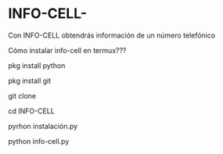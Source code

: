 # INFO-CELL-
Con INFO-CELL obtendrás información de un número telefónico 

Cómo instalar info-cell en termux??? 


pkg install python

pkg install git

git clone

cd INFO-CELL

pyrhon instalación.py

python info-cell.py
